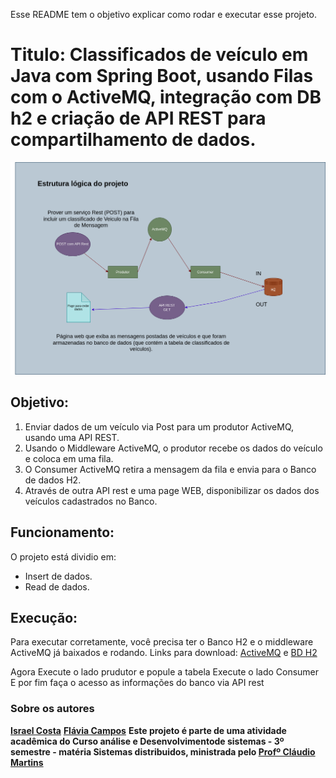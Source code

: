 Esse README tem o objetivo explicar como rodar e executar esse projeto. 

# Titulo: Classificados de veículo em Java com Spring Boot, usando Filas com o ActiveMQ, integração com DB h2 e criação de API REST para compartilhamento de dados.

![Imagem esquema lógico](desenho_esquema.png) 

## Objetivo: 

1. Enviar dados de um veículo via Post para um produtor ActiveMQ, usando uma API REST.
2. Usando o Middleware ActiveMQ, o produtor recebe os dados do veículo e coloca em uma fila.
3. O Consumer ActiveMQ retira a mensagem da fila e envia para o Banco de dados H2.
4. Através de outra API rest e uma page WEB, disponibilizar os dados dos veículos cadastrados no Banco.

## Funcionamento:
O projeto está dividio em:
* Insert de dados.
* Read de dados.

## Execução:
Para executar corretamente, você precisa ter o Banco H2 e o middleware ActiveMQ já baixados e rodando.
Links para download: [ActiveMQ](https://activemq.apache.org/components/classic/download/) e [BD H2](https://www.h2database.com/html/main.html)

Agora Execute o lado prudutor e popule a tabela
Execute o lado Consumer
E por fim faça o acesso as informações do banco via API rest






### Sobre os autores
**[Israel Costa](https://github.com/israel1608)**
**[Flávia Campos](https://github.com/Fncampos)**
**Este projeto é parte de uma atividade acadêmica do Curso análise e Desenvolvimentode sistemas - 3º semestre - matéria Sistemas distribuidos, ministrada pelo [Profº Cláudio Martins]()**






